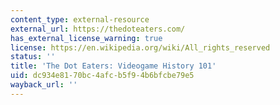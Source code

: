 ```yaml
---
content_type: external-resource
external_url: https://thedoteaters.com/
has_external_license_warning: true
license: https://en.wikipedia.org/wiki/All_rights_reserved
status: ''
title: 'The Dot Eaters: Videogame History 101'
uid: dc934e81-70bc-4afc-b5f9-4b6bfcbe79e5
wayback_url: ''
---
```

